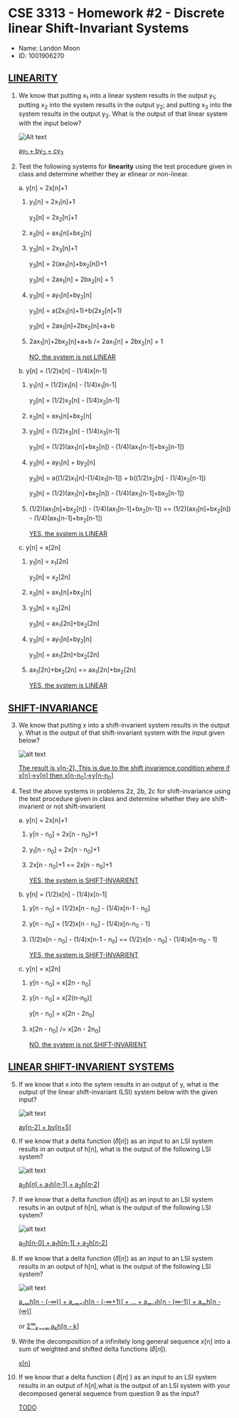 # CSE 3313 - Homework #2 - Discrete linear Shift-Invariant Systems
- Name: Landon Moon
- ID: 1001906270

## <u>LINEARITY</u>

1.  We know that putting x<sub>1</sub> into a linear system results in the output y<sub>1</sub>; putting x<sub>2</sub> into the system results in the output y<sub>2</sub>; and putting x<sub>3</sub> into the system results in the output y<sub>3</sub>. What is the output of that linear system with the input below?

      ![Alt text](img/1.png)

      <u>ay<sub>1</sub> + by<sub>2</sub> + cy<sub>3</sub></u>

2. Test the following systems for **linearity** using the test procedure given in class and determine whether they ar elinear or non-linear.

    a. y[n] = 2x[n]+1

    1. y<sub>1</sub>[n] = 2x<sub>1</sub>[n]+1

       y<sub>2</sub>[n] = 2x<sub>2</sub>[n]+1

    2. x<sub>3</sub>[n] = ax<sub>1</sub>[n]+bx<sub>2</sub>[n]

    3. y<sub>3</sub>[n] = 2x<sub>3</sub>[n]+1

       y<sub>3</sub>[n] = 2(ax<sub>1</sub>[n]+bx<sub>2</sub>[n])+1 
       
       y<sub>3</sub>[n] = 2ax<sub>1</sub>[n] + 2bx<sub>2</sub>[n] + 1

    4. y<sub>3</sub>[n] = ay<sub>1</sub>[n]+by<sub>2</sub>[n] 

       y<sub>3</sub>[n] = a(2x<sub>1</sub>[n]+1)+b(2x<sub>2</sub>[n]+1) 

       y<sub>3</sub>[n] = 2ax<sub>1</sub>[n]+2bx<sub>2</sub>[n]+a+b

    5. 2ax<sub>1</sub>[n]+2bx<sub>2</sub>[n]+a+b  /=  2ax<sub>1</sub>[n] + 2bx<sub>2</sub>[n] + 1

       <u>NO, the system is not LINEAR</u>

    b. y[n] = (1/2)x[n] - (1/4)x[n-1]

    1. y<sub>1</sub>[n] = (1/2)x<sub>1</sub>[n] - (1/4)x<sub>1</sub>[n-1]

       y<sub>2</sub>[n] = (1/2)x<sub>2</sub>[n] - (1/4)x<sub>2</sub>[n-1]

    2. x<sub>3</sub>[n] = ax<sub>1</sub>[n]+bx<sub>2</sub>[n]

    3. y<sub>3</sub>[n] = (1/2)x<sub>3</sub>[n] - (1/4)x<sub>3</sub>[n-1]

       y<sub>3</sub>[n] = (1/2)(ax<sub>1</sub>[n]+bx<sub>2</sub>[n]) - (1/4)(ax<sub>1</sub>[n-1]+bx<sub>2</sub>[n-1])

    4. y<sub>3</sub>[n] = ay<sub>1</sub>[n] + by<sub>2</sub>[n] 

       y<sub>3</sub>[n] = a((1/2)x<sub>1</sub>[n]-(1/4)x<sub>1</sub>[n-1]) + b((1/2)x<sub>2</sub>[n] - (1/4)x<sub>2</sub>[n-1])

       y<sub>3</sub>[n] = (1/2)(ax<sub>1</sub>[n]+bx<sub>2</sub>[n]) - (1/4)(ax<sub>1</sub>[n-1]+bx<sub>2</sub>[n-1])

    5. (1/2)(ax<sub>1</sub>[n]+bx<sub>2</sub>[n]) - (1/4)(ax<sub>1</sub>[n-1]+bx<sub>2</sub>[n-1])  ==  (1/2)(ax<sub>1</sub>[n]+bx<sub>2</sub>[n]) - (1/4)(ax<sub>1</sub>[n-1]+bx<sub>2</sub>[n-1])

       <u>YES, the system is LINEAR</u>

    c. y[n] = x[2n]

    1. y<sub>1</sub>[n] = x<sub>1</sub>[2n]

       y<sub>2</sub>[n] = x<sub>2</sub>[2n]

    2. x<sub>3</sub>[n] = ax<sub>1</sub>[n]+bx<sub>2</sub>[n]

    3. y<sub>3</sub>[n] = x<sub>3</sub>[2n]

       y<sub>3</sub>[n] = ax<sub>1</sub>[2n]+bx<sub>2</sub>[2n]

    4. y<sub>3</sub>[n] = ay<sub>1</sub>[n]+by<sub>2</sub>[n] 

       y<sub>3</sub>[n] = ax<sub>1</sub>[2n]+bx<sub>2</sub>[2n]

    5. ax<sub>1</sub>[2n]+bx<sub>2</sub>[2n]  ==  ax<sub>1</sub>[2n]+bx<sub>2</sub>[2n]

       <u>YES, the system is LINEAR</u>


<div style="page-break-after: always"></div>

## <u>SHIFT-INVARIANCE</u>

3. We know that putting x into a shift-invarient system results in the output y. What is the output of that shift-invariant system with the input given below?

    ![alt text](img/3.png)

    <u>The result is y[n-2]. This is due to the shift invarience condition where if x[n]->y[n] then x[n-n<sub>0</sub>]->y[n-n<sub>0</sub>]</u>

4. Test the above systems in problems 2z, 2b, 2c for shift-invariance using the test procedure given in class and determine whether they are shift-invarient or not shift-invarient

    a. y[n] = 2x[n]+1

    1. y[n - n<sub>0</sub>] = 2x[n - n<sub>0</sub>]+1

    2. y<sub>1</sub>[n - n<sub>0</sub>] = 2x[n - n<sub>0</sub>]+1

    3. 2x[n - n<sub>0</sub>]+1  ==  2x[n - n<sub>0</sub>]+1

       <u>YES, the system is SHIFT-INVARIENT</u>

    b. y[n] = (1/2)x[n] - (1/4)x[n-1]

    1. y[n - n<sub>0</sub>] = (1/2)x[n - n<sub>0</sub>] - (1/4)x[n-1 - n<sub>0</sub>]

    2. y[n - n<sub>0</sub>] = (1/2)x[n - n<sub>0</sub>] - (1/4)x[n-n<sub>0</sub> - 1]

    3. (1/2)x[n - n<sub>0</sub>] - (1/4)x[n-1 - n<sub>0</sub>]  ==  (1/2)x[n - n<sub>0</sub>] - (1/4)x[n-n<sub>0</sub> - 1]

       <u>YES, the system is SHIFT-INVARIENT</u>

    c. y[n] = x[2n]

    1. y[n - n<sub>0</sub>] = x[2n - n<sub>0</sub>]

    2. y[n - n<sub>0</sub>] = x[2(n-n<sub>0</sub>)]

       y[n - n<sub>0</sub>] = x[2n - 2n<sub>0</sub>]

    3. x[2n - n<sub>0</sub>]  /=  x[2n - 2n<sub>0</sub>]

       <u>NO, the system is not SHIFT-INVARIENT</u>

<div style="page-break-after: always"></div>

## <u>LINEAR SHIFT-INVARIENT SYSTEMS</u>

5. If we know that x into the sytem results in an output of y, what is the output of the linear shift-invariant (LSI) system below with the given input?

    ![alt text](img/5.png)

    <u>ay[n-2] + by[n+5]</u>

6. If we know that a delta function (𝛿[𝑛]) as an input to an LSI system results in an output of h[n], what is the output of the following LSI system?

    ![alt text](img/6.png)

    <u>a<sub>0</sub>h[𝑛] + a<sub>1</sub>h[𝑛-1] + a<sub>2</sub>h[𝑛-2]</u>

7. If we know that a delta function (𝛿[𝑛]) as an input to an LSI system results in an output of h[n], what is the output of the following LSI system?

    ![alt text](img/7.png)

    <u>a<sub>0</sub>h[n-0] + a<sub>1</sub>h[n-1] + a<sub>2</sub>h[n-2]</u>

8. If we know that a delta function (𝛿[𝑛]) as an input to an LSI system results in an output of h[n], what is the output of the following LSI system?

    ![alt text](img/8.png)

    <u>a<sub>-∞</sub>h[n - (-∞)] + a<sub>-∞+1</sub>h[n - (-∞+1)] + ... + a<sub>∞-1</sub>h[n - (∞-1)] + a<sub>∞</sub>h[n - (∞)]</u>

     or <u>Σ<sup>∞</sup><sub>k=-∞</sub> a<sub>k</sub>h[n - k]</u>

9. Write the decomposition of a infinitely long general sequence x[n] into a sum of weighted and shifted delta functions (𝛿[𝑛]).

    <u>x[n]</u>

10. If we know that a delta function ( 𝛿[𝑛] ) as an input to an LSI system results in an output of ℎ[𝑛],what is the output of an LSI system with your decomposed general sequence from question 9 as the input?

    <u>TODO</u>
